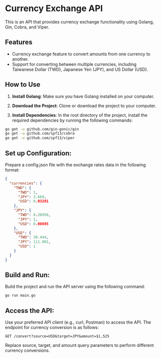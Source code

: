 # Currency Exchange API

This is an API that provides currency exchange functionality using Golang, Gin, Cobra, and Viper.

## Features

- Currency exchange feature to convert amounts from one currency to another.
- Support for converting between multiple currencies, including Taiwanese Dollar (TWD), Japanese Yen (JPY), and US Dollar (USD).

## How to Use

1. **Install Golang**: Make sure you have Golang installed on your computer.

2. **Download the Project**: Clone or download the project to your computer.

3. **Install Dependencies**: In the root directory of the project, install the required dependencies by running the following commands:

```bash
go get -u github.com/gin-gonic/gin
go get -u github.com/spf13/cobra
go get -u github.com/spf13/viper
```

## Set up Configuration: 
Prepare a config.json file with the exchange rates data in the following format:
```json
{
  "currencies": {
    "TWD": {
      "TWD": 1,
      "JPY": 3.669,
      "USD": 0.03281
    },
    "JPY": {
      "TWD": 0.26956,
      "JPY": 1,
      "USD": 0.00885
    },
    "USD": {
      "TWD": 30.444,
      "JPY": 111.801,
      "USD": 1
    }
  }
}
```

## Build and Run: 
Build the project and run the API server using the following command:
```bash
go run main.go
```

## Access the API: 
Use your preferred API client (e.g., curl, Postman) to access the API. The endpoint for currency conversion is as follows:

```GET /convert?source=USD&target=JPY&amount=$1,525```

Replace source, target, and amount query parameters to perform different currency conversions.